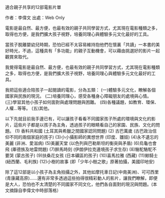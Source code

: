 

適合親子共享的12部電影片單

作者：李偉文 出處：Web Only

電影是最自然、最方便，也最有效的親子共同學習方式，尤其現在電影種類之多，取得也方便，是我們擴大孩子視野，培養同理心與體驗多元文化最好的工具。
 
當孩子脫離嬰幼兒時期，恐怕已經不太容易維持抱他們在懷裏「共讀」一本書的美好時光，不過，這種具有「多功能」的親子互動機會，可以藉由挑選好的影片一起觀賞來取代。

我覺得電影是最自然、最方便，也最有效的親子共同學習方式，尤其現在電影種類之多，取得也方便，是我們擴大孩子視野，培養同理心與體驗多元文化最好的工具。

我把這些適合陪孩子一起閱讀的電影，分為五類：
(一)體驗多元文化，瞭解各個國家與民族的現況。
(二)培養同理心，感受各種身心障礙朋友的處境與心情。
(三)學習其他小孩子如何面對與處理問題與困難。
(四)各種議題，如教育、環保、人權…等等。
(五)其他。


以下先就目前我手邊已有，可以讓孩子看看不同國家孩子所處的環境與文化的影片，這些片子都是以孩子為主角，透過孩子的眼睛看自己的家園、民族、文化的問題。
(1) 香料共和國 (土耳其與希臘之間國家認同問題)
(2) 古巴萬歲 (古巴政治信仰不同的兩個家庭的孩子)
(3)小小攝影師的異想世界 (印度、雛妓)
(4)永不遺忘的美麗 (非洲、愛滋病)
(5)美麗天堂 (以色列與巴勒斯坦的衡突與矛盾)
(6)烏龜也會飛 (厙德族及地雷問題)
(7)醉馬時刻 (伊朗伊拉克邊境孩子求生存)
(8)駱駝駱駝不要哭 (蒙古孩子)
(9)扶桑花女孩 (日本礦區的孩子)
(10)喜馬拉雅 (西藏)
(11)鯨騎士 (紐西蘭、毛利族)
(12)小樹的故事 (即「少年小樹之歌」原著拍攝，美國印地安)

除了這12部是以小孩子為主角拍攝之外，其他如摩托車日記(中南美洲)、可可西里(青康藏高原)……還有非常多透過這些拍得很精彩動人的影片，讓我們瞭解，即便是大人，恐怕也不太清楚的不同國家不同文化，他們各自面對的現況與問題。(本文摘錄自李偉文中時部落格）
